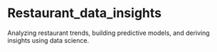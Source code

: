 # Restaurant_data_insights
Analyzing restaurant trends, building predictive models, and deriving insights using data science.
